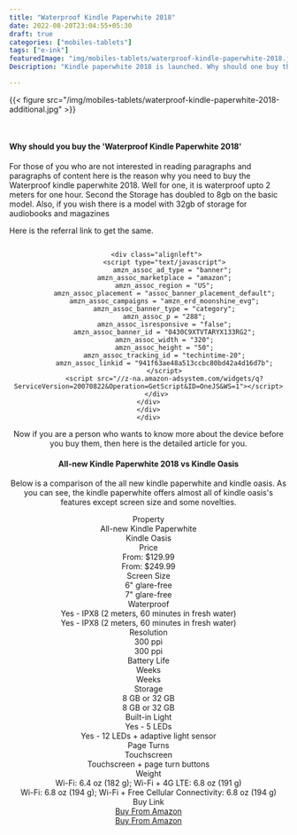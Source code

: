 ```yaml
---
title: "Waterproof Kindle Paperwhite 2018"
date: 2022-08-20T23:04:55+05:30
draft: true
categories: ["mobiles-tablets"]
tags: ["e-ink"]
featuredImage: "img/mobiles-tablets/waterproof-kindle-paperwhite-2018.jpg"
Description: "Kindle paperwhite 2018 is launched. Why should one buy this if you are an avid book reader"

---
```


{{< figure src="/img/mobiles-tablets/waterproof-kindle-paperwhite-2018-additional.jpg"  >}}

<br />

#### Why should you buy the 'Waterproof Kindle Paperwhite 2018'

For those of you who are not interested in reading paragraphs and paragraphs of content here is the reason why you need to buy the Waterproof kindle paperwhite 2018. Well for one, it is waterproof upto 2 meters for one hour. Second the Storage has doubled to 8gb on the basic model. Also, if you wish there is a model with 32gb of storage for audiobooks and magazines

Here is the referral link to get the same.

<div class="wrapper">
    <div class="table">    
    <div class="table-row" style="text-align: center;">
      <div class="cell" style="display: inline-block;">

        <div class="alignleft">
            <script type="text/javascript">
                amzn_assoc_ad_type = "banner";
            amzn_assoc_marketplace = "amazon";
            amzn_assoc_region = "US";
            amzn_assoc_placement = "assoc_banner_placement_default";
            amzn_assoc_campaigns = "amzn_erd_moonshine_evg";
            amzn_assoc_banner_type = "category";
            amzn_assoc_p = "288";
            amzn_assoc_isresponsive = "false";
            amzn_assoc_banner_id = "0430C9XTVTARYX133RG2";
            amzn_assoc_width = "320";
            amzn_assoc_height = "50";
            amzn_assoc_tracking_id = "techintime-20";
            amzn_assoc_linkid = "941f63ae48a513ccbc80bd42a4d16d7b";
            </script>
            <script src="//z-na.amazon-adsystem.com/widgets/q?ServiceVersion=20070822&Operation=GetScript&ID=OneJS&WS=1"></script>
        </div>
    </div>
    </div>
    </div>
</div>

<br />
Now if you are a person who wants to know more about the device before you buy them, then here is the detailed article for you.

#### All-new Kindle Paperwhite 2018 vs Kindle Oasis
Below is a comparison of the all new kindle paperwhite and kindle oasis. As you can see, the kindle paperwhite offers almost all of kindle oasis's features except screen size and some novelties. 

<div class="wrapper">
    <div class="table">    
    <div class="table-row header green">
      <div class="cell">
        Property
      </div>
      <div class="cell">
        All-new Kindle Paperwhite
      </div>
      <div class="cell">
        Kindle Oasis
      </div>      
    </div>    
    <div class="table-row">
      <div class="cell" data-title="Name">
        Price
      </div>
      <div class="cell" data-title="Age">
        From: $129.99
      </div>
      <div class="cell" data-title="Occupation">
        From: $249.99
      </div>      
    </div>
    <div class="table-row">
      <div class="cell" data-title="Name">
        Screen Size
      </div>
      <div class="cell" data-title="Age">
        6" glare-free
      </div>
      <div class="cell" data-title="Occupation">
        7" glare-free
      </div>      
    </div>
    <div class="table-row">
      <div class="cell" data-title="Name">
        Waterproof
      </div>
      <div class="cell" data-title="Age">
        Yes - IPX8 (2 meters, 60 minutes in fresh water)
      </div>
      <div class="cell" data-title="Occupation">
        Yes - IPX8 (2 meters, 60 minutes in fresh water)
      </div>      
    </div>
    <div class="table-row">
      <div class="cell" data-title="Name">
        Resolution
      </div>
      <div class="cell" data-title="Age">
        300 ppi
      </div>
      <div class="cell" data-title="Occupation">
        300 ppi
      </div>      
    </div>
    <div class="table-row">
      <div class="cell" data-title="Name">
        Battery Life
      </div>
      <div class="cell" data-title="Age">
        Weeks
      </div>
      <div class="cell" data-title="Occupation">
        Weeks
      </div>      
    </div>
    <div class="table-row">
      <div class="cell" data-title="Name">
        Storage
      </div>
      <div class="cell" data-title="Age">
        8 GB or 32 GB
      </div>
      <div class="cell" data-title="Occupation">
        8 GB or 32 GB
      </div>      
    </div>
    <div class="table-row">
      <div class="cell" data-title="Name">
        Built-in Light
      </div>
      <div class="cell" data-title="Age">
        Yes - 5 LEDs
      </div>
      <div class="cell" data-title="Occupation">
        Yes - 12 LEDs + adaptive light sensor
      </div>      
    </div>
    <div class="table-row">
      <div class="cell" data-title="Name">
        Page Turns
      </div>
      <div class="cell" data-title="Age">
        Touchscreen
      </div>
      <div class="cell" data-title="Occupation">
        Touchscreen + page turn buttons
      </div>      
    </div>
    <div class="table-row">
      <div class="cell" data-title="Name">
        Weight
      </div>
      <div class="cell" data-title="Age">
        Wi-Fi: 6.4 oz (182 g); Wi-Fi + 4G LTE: 6.8 oz (191 g)
      </div>
      <div class="cell" data-title="Occupation">
        Wi-Fi: 6.8 oz (194 g); Wi-Fi + Free Cellular Connectivity: 6.8 oz (194 g)
      </div>      
    </div>
    <div class="table-row">
      <div class="cell" data-title="Name">
        Buy Link
      </div>
      <div class="cell post-meta" data-title="Age">
        <a class="post-category cat-1" href="https://amzn.to/2CAdGN0">Buy From Amazon</a>
      </div>
      <div class="cell post-meta" data-title="Occupation">
        <a class="post-category cat-19" href="https://amzn.to/2CAED3k">Buy From Amazon</a>
      </div>      
    </div>
  </div>
</div>


